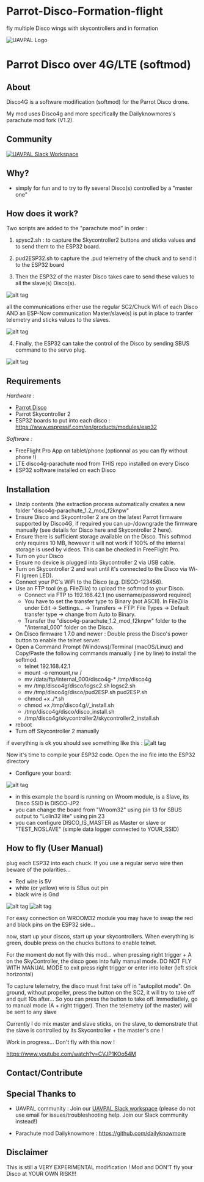 # Parrot-Disco-Formation-flight
fly multiple Disco wings with skycontrollers and in formation

<a name="top">![UAVPAL Logo](https://uavpal.com/img/uavpal-logo-cut-461px.png)</a>
# Parrot Disco over 4G/LTE (softmod)

## About
Disco4G is a software modification (softmod) for the Parrot Disco drone. 

My mod uses Disco4g and more specifically the Dailyknowmores's parachute mod fork (V1.2). 



## Community
[![UAVPAL Slack Workspace](https://uavpal.com/img/slack.png)](https://uavpal.com/slack)


## Why?
- simply for fun and to try to fly several Disco(s) controlled by a "master one"

## How does it work?
Two scripts are added to the "parachute mod" in order :
1) spysc2.sh : to capture the Skycontroller2 buttons and sticks values and to send them to the ESP32 board.
2) pud2ESP32.sh  to capture the .pud telemetry of the chuck and to send it to the ESP32 board

3) Then the ESP32 of the master Disco takes care to send these values to all the slave(s) Disco(s).



![alt tag](https://user-images.githubusercontent.com/31324055/130589754-dc2da2e0-f366-434d-aad8-24c96b2bab09.png)

all the communications either use the regular SC2/Chuck Wifi of each Disco AND an ESP-Now communication Master/slave(s) is put in place to tranfer telemetry and sticks values to the slaves.

![alt tag](https://user-images.githubusercontent.com/31324055/130593977-acc94515-f512-46ca-b4f2-8be1f4e9244f.png)

4) Finally, the ESP32 can take the control of the Disco by sending SBUS command to the servo plug.

![alt tag](https://user-images.githubusercontent.com/31324055/130594409-b91f91dd-b71b-4440-a797-20d06bb220e1.png)


## Requirements
*Hardware :*
- [Parrot Disco](https://www.parrot.com/us/drones/parrot-disco) 
- Parrot Skycontroller 2 
- ESP32 boards to put into each disco : https://www.espressif.com/en/products/modules/esp32

*Software :*
- FreeFlight Pro App on tablet/phone (optionnal as you can fly without phone !)
- LTE disco4g-parachute mod from THIS repo installed on every Disco
- ESP32 software installed on each Disco

## Installation

- Unzip contents (the extraction process automatically creates a new folder "disco4g-parachute_1.2_mod_f2knpw"
- Ensure Disco and Skycontroller 2 are on the latest Parrot firmware supported by Disco4G, if required you can up-/downgrade the firmware manually (see details for Disco here and Skycontroller 2 here).
- Ensure there is sufficient storage available on the Disco. This softmod only requires 10 MB, however it will not work if 100% of the internal storage is used by videos. This can be checked in FreeFlight Pro.
- Turn on your Disco 
- Ensure no device is plugged into Skycontroller 2 via USB cable.
- Turn on Skycontroller 2 and wait until it's connected to the Disco via Wi-Fi (green LED).
- Connect your PC's WiFi to the Disco (e.g. DISCO-123456).
- Use an FTP tool (e.g. FileZilla) to upload the softmod to your Disco.
  - Connect via FTP to 192.168.42.1 (no username/password required)
  - You have to set the transfer type to Binary (not ASCII). In FileZilla under Edit → Settings... → Transfers → FTP: File Types → Default transfer type → change from Auto to Binary.
  - Transfer the "disco4g-parachute_1.2_mod_f2knpw" folder to the "/internal_000" folder on the Disco.
- On Disco firmware 1.7.0 and newer : Double press the Disco's power button to enable the telnet server.
- Open a Command Prompt (Windows)/Terminal (macOS/Linux) and Copy/Paste the following commands manually (line by line) to install the softmod.
  - telnet 192.168.42.1 
  - mount -o remount,rw /
  - mv /data/ftp/internal_000/disco4g-* /tmp/disco4g
  - mv /tmp/disco4g/disco/logsc2.sh logsc2.sh
  - mv /tmp/disco4g/disco/pud2ESP.sh pud2ESP.sh
  - chmod +x ./*.sh
  - chmod +x /tmp/disco4g/*/*_install.sh
  - /tmp/disco4g/disco/disco_install.sh
  - /tmp/disco4g/skycontroller2/skycontroller2_install.sh
- reboot
- Turn off Skycontroller 2 manually

if everything is ok you should see something like this :
![alt tag](https://user-images.githubusercontent.com/31324055/130605174-70636e3d-c44f-495c-85f4-29d3393018de.png)

Now it's time to compile your ESP32 code. Open the ino file into the ESP32 directory
- Configure your board:

![alt tag](https://user-images.githubusercontent.com/31324055/130609812-a025bba7-605e-4f81-893b-c6ab7943f85f.png)

- in this example the board is running on Wroom module, is  a Slave, its Disco SSID is DISCO-JP2
- you can change the board from "Wroom32" using pin 13 for SBUS output to "Lolin32 lite" using pin 23
- you can configure DISCO_IS_MASTER as Master or slave or "TEST_NOSLAVE" (simple data logger connected to YOUR_SSID)


## How to fly  (User Manual)
plug each ESP32 into each chuck. If you use a regular servo wire then beware of the polarities...
- Red wire is 5V
- white (or yellow) wire is SBus out pin
- black wire is Gnd

![alt tag](https://user-images.githubusercontent.com/31324055/130612221-cafb50f8-abfd-4096-9ad7-987a0ff1a66d.png)
![alt tag](https://user-images.githubusercontent.com/31324055/130612826-c2084de8-428c-41df-bc2e-31286539a0f7.png)

For easy connection on WROOM32 module you may have to swap the red and black pins on the ESP32 side...

now, start up your discos, start up your skycontrollers. When everything is green, double press on the chucks buttons to enable telnet.

For the moment do not fly with this mod... when pressing right trigger + A on the SkyController, the disco goes into fully manual mode.
DO NOT FLY WITH MANUAL MODE
to exit  press right trigger or enter into loiter (left stick horizontal)

To capture telemetry, the disco must first take off in "autopilot mode". On ground, without propeller, press the button on the SC2, it will try to take off and quit 10s after...
So you can press the button to take off. Immediatlely, go to manual mode (A + right trigger). Then the telemetry (of the master) will be sent to any slave

Currently I do mix master and slave sticks, on the slave, to demonstrate that the slave is controlled by its Skycontroller + the master's one !

Work in progress... Don't fly with this now !

https://www.youtube.com/watch?v=CVJP1KOo54M

## Contact/Contribute


## Special Thanks to
- UAVPAL community :
Join our [UAVPAL Slack workspace](https://uavpal.com/slack) 
(please do not use email for issues/troubleshooting help. Join our Slack community instead!)

- Parachute mod Dailyknowmore : https://github.com/dailyknowmore

## Disclaimer
This is still a VERY EXPERIMENTAL modification ! Mod and DON'T fly your Disco at YOUR OWN RISK!!!

